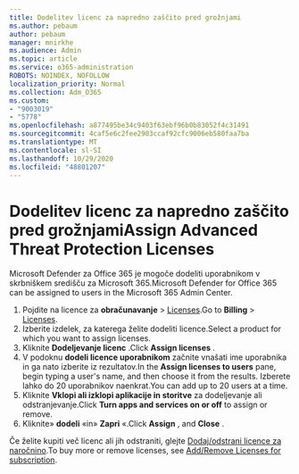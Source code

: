 ```yaml
---
title: Dodelitev licenc za napredno zaščito pred grožnjami
ms.author: pebaum
author: pebaum
manager: mnirkhe
ms.audience: Admin
ms.topic: article
ms.service: o365-administration
ROBOTS: NOINDEX, NOFOLLOW
localization_priority: Normal
ms.collection: Adm_O365
ms.custom:
- "9003019"
- "5778"
ms.openlocfilehash: a877495be34c9403f63ebf96b0b83052f4c31491
ms.sourcegitcommit: 4caf5e6c2fee2903ccaf92cfc9006eb580faa7ba
ms.translationtype: MT
ms.contentlocale: sl-SI
ms.lasthandoff: 10/29/2020
ms.locfileid: "48801207"
---
```

# <a name="assign-advanced-threat-protection-licenses"></a><span data-ttu-id="2e8a4-102">Dodelitev licenc za napredno zaščito pred grožnjami</span><span class="sxs-lookup"><span data-stu-id="2e8a4-102">Assign Advanced Threat Protection Licenses</span></span>

<span data-ttu-id="2e8a4-103">Microsoft Defender za Office 365 je mogoče dodeliti uporabnikom v skrbniškem središču za Microsoft 365.</span><span class="sxs-lookup"><span data-stu-id="2e8a4-103">Microsoft Defender for Office 365 can be assigned to users in the Microsoft 365 Admin Center.</span></span>

1. <span data-ttu-id="2e8a4-104">Pojdite na licence za **obračunavanje**  >  [Licenses](https://go.microsoft.com/fwlink/p/?linkid=842264).</span><span class="sxs-lookup"><span data-stu-id="2e8a4-104">Go to **Billing** > [Licenses](https://go.microsoft.com/fwlink/p/?linkid=842264).</span></span>
2. <span data-ttu-id="2e8a4-105">Izberite izdelek, za katerega želite dodeliti licence.</span><span class="sxs-lookup"><span data-stu-id="2e8a4-105">Select a product for which you want to assign licenses.</span></span>
3. <span data-ttu-id="2e8a4-106">Kliknite **Dodeljevanje licenc** .</span><span class="sxs-lookup"><span data-stu-id="2e8a4-106">Click **Assign licenses** .</span></span>
4. <span data-ttu-id="2e8a4-107">V podoknu **dodeli licence uporabnikom**  začnite vnašati ime uporabnika in ga nato izberite iz rezultatov.</span><span class="sxs-lookup"><span data-stu-id="2e8a4-107">In the **Assign licenses to users**  pane, begin typing a user's name, and then choose it from the results.</span></span> <span data-ttu-id="2e8a4-108">Izberete lahko do 20 uporabnikov naenkrat.</span><span class="sxs-lookup"><span data-stu-id="2e8a4-108">You can add up to 20 users at a time.</span></span>
5. <span data-ttu-id="2e8a4-109">Kliknite **Vklopi ali izklopi aplikacije in storitve**  za dodeljevanje ali odstranjevanje.</span><span class="sxs-lookup"><span data-stu-id="2e8a4-109">Click **Turn apps and services on or off**  to assign or remove.</span></span>
6. <span data-ttu-id="2e8a4-110">Kliknite» **dodeli** «in»  **Zapri** «.</span><span class="sxs-lookup"><span data-stu-id="2e8a4-110">Click **Assign** , and  **Close** .</span></span>

<span data-ttu-id="2e8a4-111">Če želite kupiti več licenc ali jih odstraniti, glejte [Dodaj/odstrani licence za naročnino](https://docs.microsoft.com/microsoft-365/commerce/licenses/buy-licenses?view=o365-worldwide#add-or-remove-licenses-for-your-business-subscription).</span><span class="sxs-lookup"><span data-stu-id="2e8a4-111">To buy more or remove licenses, see [Add/Remove Licenses for subscription](https://docs.microsoft.com/microsoft-365/commerce/licenses/buy-licenses?view=o365-worldwide#add-or-remove-licenses-for-your-business-subscription).</span></span>
